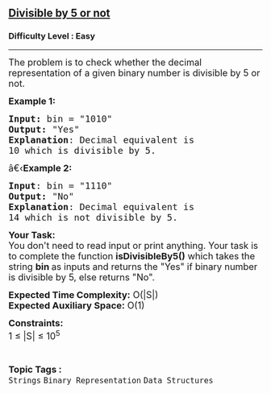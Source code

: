 <h2><a href="https://practice.geeksforgeeks.org/problems/divisible-by-5-or-not-14509/1">Divisible by 5 or not</a></h2><h3>Difficulty Level : Easy</h3><hr><div class="problems_problem_content__Xm_eO"><p><span style="font-size:18px">The problem is to check whether the decimal representation of a given binary number is divisible by 5 or not.</span></p>

<p><span style="font-size:18px"><strong>Example 1:</strong></span></p>

<pre><span style="font-size:18px"><strong>Input: </strong>bin = "1010"
<strong>Output:</strong> "Yes"
<strong>Explanation</strong>: Decimal equivalent is
10 which is divisible by 5.
</span></pre>

<p><span style="font-size:18px">â€‹<strong>Example 2:</strong></span></p>

<pre><span style="font-size:18px"><strong>Input</strong>: bin = "1110"
<strong>Output:</strong> "No"
<strong>Explanation</strong>: Decimal equivalent is
14 which is not divisible by 5.</span></pre>

<p><span style="font-size:18px"><strong>Your Task:&nbsp;&nbsp;</strong><br>
You don't need to read input or print anything. Your task is to complete the function&nbsp;<strong>isDivisibleBy5()</strong>&nbsp;which takes the string&nbsp;<strong>bin&nbsp;</strong>as inputs and returns the "Yes" if binary number is divisible by 5, else returns "No".</span></p>

<p><span style="font-size:18px"><strong>Expected Time Complexity:</strong>&nbsp;O(|S|)<br>
<strong>Expected Auxiliary Space:</strong>&nbsp;O(1)</span></p>

<p><span style="font-size:18px"><strong>Constraints:</strong><br>
1 ≤ |S| ≤&nbsp;10<sup>5</sup></span></p>
</div><br><p><span style=font-size:18px><strong>Topic Tags : </strong><br><code>Strings</code>&nbsp;<code>Binary Representation</code>&nbsp;<code>Data Structures</code>&nbsp;